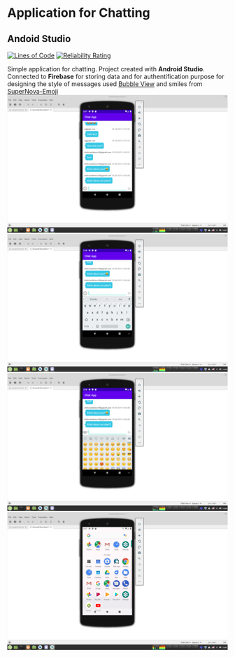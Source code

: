# Application for Chatting
## Andoid Studio

[![Lines of Code](https://sonarcloud.io/api/project_badges/measure?project=khashimovSh_ChatApp&metric=ncloc)](https://sonarcloud.io/dashboard?id=khashimovSh_ChatApp)
[![Reliability Rating](https://sonarcloud.io/api/project_badges/measure?project=khashimovSh_ChatApp&metric=reliability_rating)](https://sonarcloud.io/dashboard?id=khashimovSh_ChatApp)

Simple application for chatting. Project created with 
**Android Studio**. Connected to **Firebase** for storing data and for authentification purpose for designing the style of messages used [Bubble View](https://github.com/lguipeng/BubbleView​) and smiles from [SuperNova-Emoji](https://github.com/hani-momanii/SuperNova-Emoji)
![ChatApp image](https://github.com/khashimovSh/ChatApp/blob/master/images/androidst1.png) 
![ChatApp image](https://github.com/khashimovSh/ChatApp/blob/master/images/androidst2.png)
![ChatApp image](https://github.com/khashimovSh/ChatApp/blob/master/images/androidst3.png)
![ChatApp image](https://github.com/khashimovSh/ChatApp/blob/master/images/androidst4.png)



